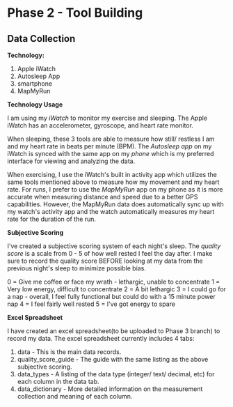 # Phase 2 - Tool Building

## Data Collection

**Technology:**
 1. Apple iWatch
 2. Autosleep App
 3. smartphone
 4. MapMyRun

**Technology Usage**

I am using my *iWatch* to monitor my exercise and sleeping. The Apple iWatch has an accelerometer, gyroscope, and heart rate monitor. 

When sleeping, these 3 tools are able to measure how still/ restless I am and my heart rate in beats per minute (BPM). The *Autosleep app* on my iWatch is synced with the same app on my *phone* which is my preferred interface for viewing and analyzing the data. 

When exercising, I use the iWatch's built in activity app which utilizes the same tools mentioned above to measure how my movement and my heart rate. For runs, I prefer to use the *MapMyRun* app on my phone as it is more accurate when measuring distance and speed due to a better GPS capabilities. However, the MapMyRun data does automatically sync up with my watch's activity app and the watch automatically measures my heart rate for the duration of the run. 

**Subjective Scoring**

I've created a subjective scoring system of each night's sleep. The *quality score* is a scale from 0 - 5 of how well rested I feel the day after. I make sure to record the quality score BEFORE looking at my data from the previous night's sleep to minimize possible bias.

0 = Give me coffee or face my wrath - lethargic, unable to concentrate
1 = Very low energy, difficult to concentrate
2 = A bit lethargic
3 = I could go for a nap - overall, I feel fully functional but could do with a 15 minute power nap
4 = I feel fairly well rested
5 = I've got energy to spare

**Excel Spreadsheet** 

I have created an excel spreadsheet(to be uploaded to Phase 3 branch) to record my data. The excel spreadsheet currently includes 4 tabs:
 1. data - This is the main data records. 
 2. quality_score_guide - The guide with the same listing as the above subjective scoring.
 3. data_types - A listing of the data type (integer/ text/ decimal, etc) for each column in the data tab.
 4. data_dictionary - More detailed information on the measurement collection and meaning of each column. 

